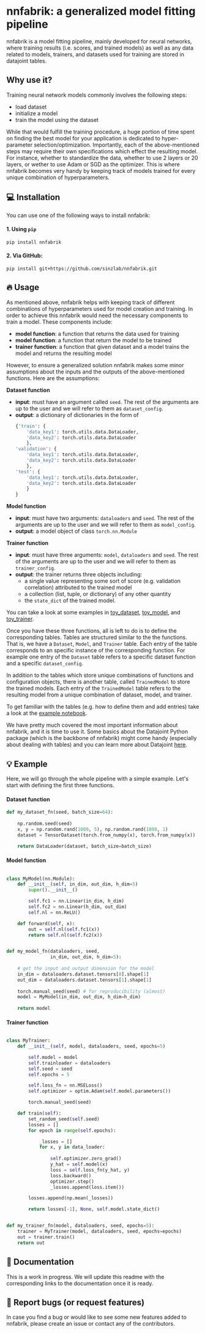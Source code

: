 # nnfabrik: a generalized model fitting pipeline
nnfabrik is a model fitting pipeline, mainly developed for neural networks, where training results (i.e. scores, and trained models) as well as any data related to models, trainers, and datasets used for training are stored in datajoint tables.

## Why use it?

Training neural network models commonly involves the following steps:
- load dataset
- initialize a model
- train the model using the dataset

While that would fulfill the training procedure, a huge portion of time spent on finding the best model for your application is dedicated to hyper-parameter selection/optimization. Importantly, each of the above-mentioned steps may require their own specifications which effect the resulting model. For instance, whether to standardize the data, whether to use 2 layers or 20 layers, or wether to use Adam or SGD as the optimizer. This is where nnfabrik becomes very handy by keeping track of models trained for every unique combination of hyperparameters.

## :computer: Installation

You can use one of the following ways to install nnfabrik:

#### 1. Using `pip`
```
pip install nnfabrik
```

#### 2. Via GitHub:
```
pip install git+https://github.com/sinzlab/nnfabrik.git
```

## :fire: Usage
As mentioned above, nnfabrik helps with keeping track of different combinations of hyperparameters used for model creation and training. In order to achieve this nnfabrik would need the necessary components to train a model. These components include:
* **model function**: a function that returns the data used for training
* **model function**: a function that return the model to be trained
* **trainer function**: a function that given dataset and a model trains the model and returns the resulting model

However, to ensure a generalized solution nnfabrik makes some minor assumptions about the inputs and the outputs of the above-mentioned functions. Here are the assumptions:

**Dataset function**
* **input**: must have an argument called `seed`. The rest of the arguments are up to the user and we will refer to them as `dataset_config`.
* **output**: a dictionary of dictionaries in the form of 
    ``` python
    {'train': {
        'data_key1': torch.utils.data.DataLoader, 
        'data_key2': torch.utils.data.DataLoader
        },
    'validation': {
        'data_key1': torch.utils.data.DataLoader, 
        'data_key2': torch.utils.data.DataLoader
        },
    'test': {
        'data_key1': torch.utils.data.DataLoader, 
        'data_key2': torch.utils.data.DataLoader
        }
    }
    ```

**Model function**
* **input**: must have two arguments: `dataloaders` and `seed`. The rest of the arguments are up to the user and we will refer to them as `model_config`.
* **output**: a model object of class `torch.nn.Module`

**Trainer function**
* **input**: must have three arguments: `model`, `dataloaders` and `seed`. The rest of the arguments are up to the user and we will refer to them as `trainer_config`.
* **output**: the trainer returns three objects including: 
  * a single value representing some sort of score (e.g. validation correlation) attributed to the trained model
  * a collection (list, tuple, or dictionary) of any other quantity 
  * the `state_dict` of the trained model.

You can take a look at some examples in [toy_dataset](./nnfabrik/datasets/toy_datasets.py), [toy_model](./nnfabrik/models/toy_models.py), and [toy_trainer](./nnfabrik/training/toy_trainers.py).

Once you have these three functions, all is left to do is to define the corresponding tables. Tables are structured similar to the the functions. That is, we have a `Dataset`, `Model`, and `Trainer` table. Each entry of the table corresponds to an specific instance of the corresponding function. For example one entry of the `Dataset` table refers to a specific dataset function and a specific `dataset_config`.

In addition to the tables which store unique combinations of functions and configuration objects, there is another table, called `TrainedModel` to store the trained models. Each entry of the `TrainedModel` table refers to the resulting model from a unique combination of dataset, model, and trainer.

To get familiar with the tables (e.g. how to define them and add entries) take a look at the [example notebook](./notebooks/nnfabrik_example.ipynb).

We have pretty much covered the most important information about nnfabrik, and it is time to use it. Some basics about the Datajoint Python package (which is the backbone of nnfabrik) might come handy (especially about dealing with tables) and you can learn more about Datajoint [here](https://datajoint.io/).

## :bulb: Example

Here, we will go through the whole pipeline with a simple example. Let's start with defining the first three functions.

#### Dataset function

``` python
def my_dataset_fn(seed, batch_size=64):
    
    np.random.seed(seed)
    x, y = np.random.rand(1000, 5), np.random.rand(1000, 1)
    dataset = TensorDataset(torch.from_numpy(x), torch.from_numpy(x))
    
    return DataLoader(dataset, batch_size=batch_size)

```

#### Model function

``` python

class MyModel(nn.Module):
    def __init__(self, in_dim, out_dim, h_dim=5)
        super().__init__()

        self.fc1 = nn.Linear(in_dim, h_dim)
        self.fc2 = nn.Linear(h_dim, out_dim)
        self.nl = nn.ReLU()

    def forward(self, x):
        out = self.nl(self.fc1(x))
        return self.nl(self.fc2(x))


def my_model_fn(dataloaders, seed, 
                in_dim, out_dim, h_dim=5):
    
    # get the input and output dimension for the model
    in_dim = dataloaders.dataset.tensors[0].shape[1]
    out_dim = dataloaders.dataset.tensors[1].shape[1]
    
    torch.manual_seed(seed) # for reproducibility (almost)
    model = MyModel(in_dim, out_dim, h_dim=h_dim)
    
    return model

```

#### Trainer function

``` python

class MyTrainer:
    def __init__(self, model, dataloaders, seed, epochs=5)

        self.model = model
        self.trainloader = dataloaders
        self.seed = seed
        self.epochs = 5

        self.loss_fn = nn.MSELoss()
        self.optimizer = optim.Adam(self.model.parameters())

        torch.manual_seed(seed)

    def train(self):
        set_random_seed(self.seed)
        losses = []
        for epoch in range(self.epochs):

            _losses = []
            for x, y in data_loader:
                
                self.optimizer.zero_grad()
                y_hat = self.model(x)
                loss = self.loss_fn(y_hat, y)
                loss.backward()
                optimizer.step()
                _losses.append(loss.item())

        losses.append(np.mean(_losses))

        return losses[-1], None, self.model.state_dict()


def my_trainer_fn(model, dataloaders, seed, epochs=5):
    trainer = MyTrainer(model, dataloaders, seed, epochs=epochs)
    out = trainer.train()
    return out

```

## :book: Documentation

This is a work in progress. We will update this readme with the corresponding links to the documentation once it is ready.

## :bug: Report bugs (or request features)

In case you find a bug or would like to see some new features added to nnfabrik, please create an issue or contact any of the contributors.